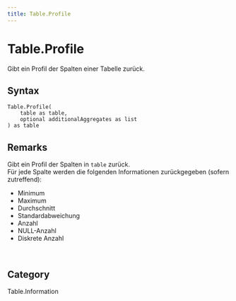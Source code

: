 ```yaml
---
title: Table.Profile
---
```


# Table.Profile


Gibt ein Profil der Spalten einer Tabelle zurück.


## Syntax

```powerquery
Table.Profile(
    table as table,
    optional additionalAggregates as list
) as table
```


## Remarks

Gibt ein Profil der Spalten in <code>table</code> zurück.<br />Für jede Spalte werden die folgenden Informationen zurückgegeben (sofern zutreffend):<ul>  <li>Minimum</li>  <li>Maximum</li>  <li>Durchschnitt</li>  <li>Standardabweichung</li>  <li>Anzahl</li>  <li>NULL-Anzahl</li>  <li>Diskrete Anzahl</li></ul><br />



## Category
Table.Information

